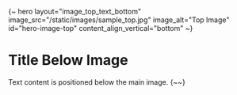 {~ hero layout="image_top_text_bottom" image_src="/static/images/sample_top.jpg" image_alt="Top Image" id="hero-image-top" content_align_vertical="bottom" ~}
# Title Below Image
Text content is positioned below the main image.
{~~}